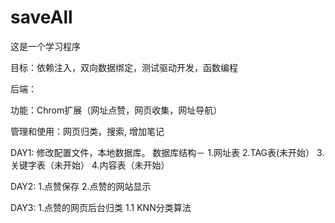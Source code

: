 # saveAll
这是一个学习程序

目标：依赖注入，双向数据绑定，测试驱动开发，函数编程

后端：

功能：Chrom扩展（网址点赞，网页收集，网址导航）

管理和使用：网页归类，搜索, 增加笔记

DAY1:
修改配置文件，本地数据库。
数据库结构－
1.网址表
2.TAG表(未开始）
3.关键字表（未开始）
4.内容表（未开始）

DAY2:
1.点赞保存
2.点赞的网站显示

DAY3:
1.点赞的网页后台归类
1.1 KNN分类算法
